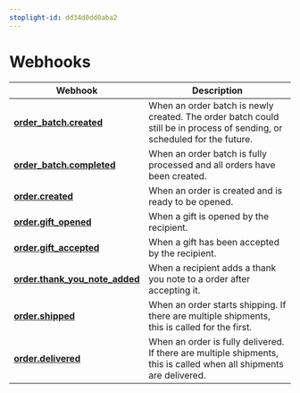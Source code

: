 ```yaml
---
stoplight-id: dd34d0dd0aba2
---
```


# Webhooks

Webhook | Description
---------|----
 **[order_batch.created](order_batch.created.md)** | When an order batch is newly created. The order batch could still be in process of sending, or scheduled for the future.
 **[order_batch.completed](order_batch.completed.md)** | When an order batch is fully processed and all orders have been created.
 **[order.created](order.created.md)** | When an order is created and is ready to be opened.
**[order.gift_opened](order.gift_opened.md)** | When a gift is opened by the recipient.
**[order.gift_accepted](order.gift_accepted.md)** | When a gift has been accepted by the recipient.
**[order.thank_you_note_added](order.thank_you_note_added.md)** | When a recipient adds a thank you note to a order after accepting it.
**[order.shipped](order.shipped.md)** | When an order starts shipping. If there are multiple shipments, this is called for the first.
**[order.delivered](order.delivered.md)** | When an order is fully delivered. If there are multiple shipments, this is called when all shipments are delivered.